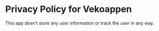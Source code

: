 # Privacy Policy for Vekoappen

This app dosn't store any user information or track the user in any way.

